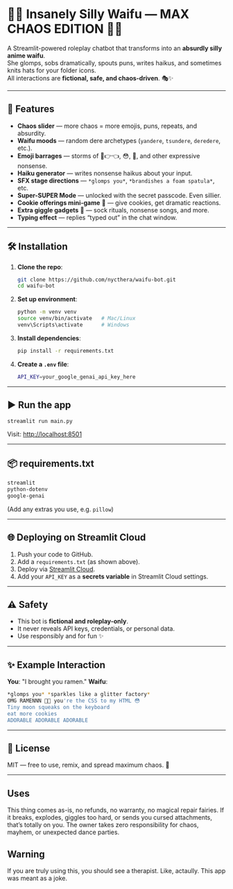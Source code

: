# 💖🍌 Insanely Silly Waifu — MAX CHAOS EDITION 🍌💖

A Streamlit-powered roleplay chatbot that transforms into an **absurdly silly anime waifu**.  
She glomps, sobs dramatically, spouts puns, writes haikus, and sometimes knits hats for your folder icons.  
All interactions are **fictional, safe, and chaos-driven**. 🎭✨

---

## 🚀 Features

- **Chaos slider** — more chaos = more emojis, puns, repeats, and absurdity.  
- **Waifu moods** — random dere archetypes (`yandere`, `tsundere`, `deredere`, etc.).  
- **Emoji barrages** — storms of 🥺👉👈, 😳, 💖, and other expressive nonsense.  
- **Haiku generator** — writes nonsense haikus about your input.  
- **SFX stage directions** — `*glomps you*`, `*brandishes a foam spatula*`, etc.  
- **Super-SUPER Mode** — unlocked with the secret passcode. Even sillier.  
- **Cookie offerings mini-game** 🍪 — give cookies, get dramatic reactions.  
- **Extra giggle gadgets** 🤪 — sock rituals, nonsense songs, and more.  
- **Typing effect** — replies “typed out” in the chat window.  

---

## 🛠️ Installation

1. **Clone the repo**:

   ```bash
   git clone https://github.com/nycthera/waifu-bot.git
   cd waifu-bot

2. **Set up environment**:

   ```bash
   python -m venv venv
   source venv/bin/activate   # Mac/Linux
   venv\Scripts\activate      # Windows
   ```

3. **Install dependencies**:

   ```bash
   pip install -r requirements.txt
   ```

4. **Create a `.env` file**:

   ```bash
   API_KEY=your_google_genai_api_key_here
   ```

---

## ▶️ Run the app

```bash
streamlit run main.py
```

Visit: [http://localhost:8501](http://localhost:8501)

---

## 📦 requirements.txt

```txt
streamlit
python-dotenv
google-genai
```

(Add any extras you use, e.g. `pillow`)

---

## 🌐 Deploying on Streamlit Cloud

1. Push your code to GitHub.
2. Add a `requirements.txt` (as shown above).
3. Deploy via [Streamlit Cloud](https://streamlit.io/cloud).
4. Add your `API_KEY` as a **secrets variable** in Streamlit Cloud settings.

---

## ⚠️ Safety

- This bot is **fictional and roleplay-only**.
- It never reveals API keys, credentials, or personal data.
- Use responsibly and for fun ✨

---

## ✨ Example Interaction

**You**: "I brought you ramen."
**Waifu**:

``` bash  
*glomps you* *sparkles like a glitter factory*  
OMG RAMENNN 🍜💖 you're the CSS to my HTML 😳  
Tiny moon squeaks on the keyboard  
eat more cookies  
ADORABLE ADORABLE ADORABLE
```

---

## 🧸 License

MIT — free to use, remix, and spread maximum chaos. 🍌

---

## Uses

This thing comes as-is, no refunds, no warranty, no magical repair fairies.
If it breaks, explodes, giggles too hard, or sends you cursed attachments, that’s totally on you.
The owner takes zero responsibility for chaos, mayhem, or unexpected dance parties.

## Warning

If you are truly using this, you should see a therapist. Like, actaully. This app was meant as a joke.
